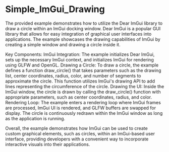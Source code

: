 # Simple_ImGui_Drawing

The provided example demonstrates how to utilize the Dear ImGui library to draw a circle within an ImGui docking window. Dear ImGui is a popular GUI library that allows for easy integration of graphical user interfaces into applications. The example showcases the drawing capabilities of ImGui by creating a simple window and drawing a circle inside it.

Key Components:
ImGui Integration: The example initializes Dear ImGui, sets up the necessary ImGui context, and initializes ImGui for rendering using GLFW and OpenGL.
Drawing a Circle: To draw a circle, the example defines a function draw_circle() that takes parameters such as the drawing list, center coordinates, radius, color, and number of segments to approximate the circle. This function utilizes ImGui's drawing API to add lines representing the circumference of the circle.
Drawing the UI: Inside the ImGui window, the circle is drawn by calling the draw_circle() function with appropriate parameters, such as center coordinates, radius, and color.
Rendering Loop: The example enters a rendering loop where ImGui frames are processed, ImGui UI is rendered, and GLFW buffers are swapped for display. The circle is continuously redrawn within the ImGui window as long as the application is running.

Overall, the example demonstrates how ImGui can be used to create custom graphical elements, such as circles, within an ImGui-based user interface, providing developers with a convenient way to incorporate interactive visuals into their applications.
